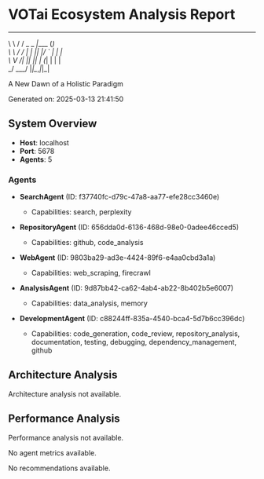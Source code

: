 # VOTai Ecosystem Analysis Report

__     _____ _____       _   
\ \   / / _ \_   _|____ (_)  
 \ \ / / | | || |/ _` | | |  
  \ V /| |_| || | (_| | | |  
   \_/  \___/ |_|\__,_|_|_|  
                             
 A New Dawn of a Holistic Paradigm

Generated on: 2025-03-13 21:41:50

## System Overview

- **Host**: localhost
- **Port**: 5678
- **Agents**: 5

### Agents

- **SearchAgent** (ID: f37740fc-d79c-47a8-aa77-efe28cc3460e)
  - Capabilities: search, perplexity

- **RepositoryAgent** (ID: 656dda0d-6136-468d-98e0-0adee46cced5)
  - Capabilities: github, code_analysis

- **WebAgent** (ID: 9803ba29-ad3e-4424-89f6-e4aa0cbd3a1a)
  - Capabilities: web_scraping, firecrawl

- **AnalysisAgent** (ID: 9d87bb42-ca62-4ab4-ab22-8b402b5e6007)
  - Capabilities: data_analysis, memory

- **DevelopmentAgent** (ID: c88244ff-835a-4540-bca4-5d7b6cc396dc)
  - Capabilities: code_generation, code_review, repository_analysis, documentation, testing, debugging, dependency_management, github

## Architecture Analysis
Architecture analysis not available.

## Performance Analysis
Performance analysis not available.

No agent metrics available.

No recommendations available.
